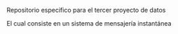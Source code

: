 Repositorio especifico para el tercer proyecto de datos

El cual consiste en un sistema de mensajería instantánea 
